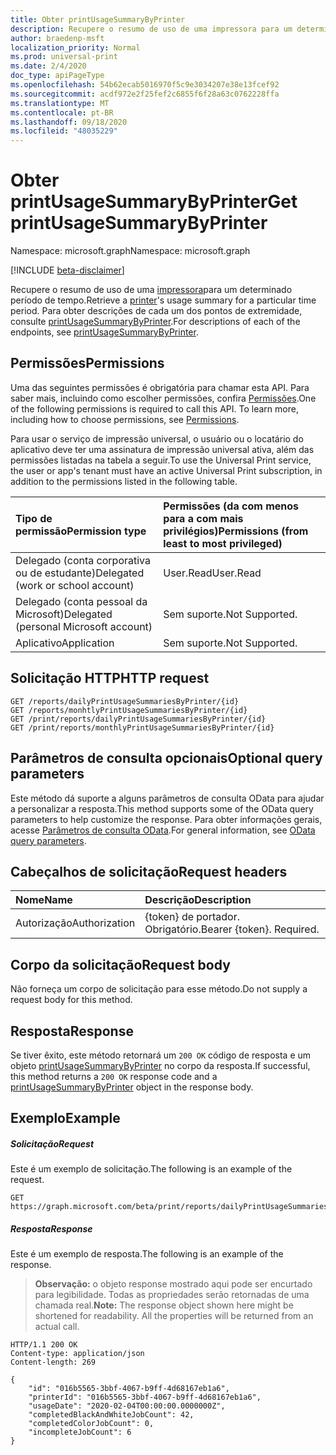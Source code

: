 ```yaml
---
title: Obter printUsageSummaryByPrinter
description: Recupere o resumo de uso de uma impressora para um determinado período de tempo.
author: braedenp-msft
localization_priority: Normal
ms.prod: universal-print
ms.date: 2/4/2020
doc_type: apiPageType
ms.openlocfilehash: 54b62ecab5016970f5c9e3034207e38e13fcef92
ms.sourcegitcommit: acdf972e2f25fef2c6855f6f28a63c0762228ffa
ms.translationtype: MT
ms.contentlocale: pt-BR
ms.lasthandoff: 09/18/2020
ms.locfileid: "48035229"
---
```

# <a name="get-printusagesummarybyprinter"></a><span data-ttu-id="16d31-103">Obter printUsageSummaryByPrinter</span><span class="sxs-lookup"><span data-stu-id="16d31-103">Get printUsageSummaryByPrinter</span></span>

<span data-ttu-id="16d31-104">Namespace: microsoft.graph</span><span class="sxs-lookup"><span data-stu-id="16d31-104">Namespace: microsoft.graph</span></span>

[!INCLUDE [beta-disclaimer](../../includes/beta-disclaimer.md)]

<span data-ttu-id="16d31-105">Recupere o resumo de uso de uma [impressora](../resources/printer.md)para um determinado período de tempo.</span><span class="sxs-lookup"><span data-stu-id="16d31-105">Retrieve a [printer](../resources/printer.md)'s usage summary for a particular time period.</span></span> <span data-ttu-id="16d31-106">Para obter descrições de cada um dos pontos de extremidade, consulte [printUsageSummaryByPrinter](../resources/printUsageSummaryByPrinter.md).</span><span class="sxs-lookup"><span data-stu-id="16d31-106">For descriptions of each of the endpoints, see [printUsageSummaryByPrinter](../resources/printUsageSummaryByPrinter.md).</span></span>

## <a name="permissions"></a><span data-ttu-id="16d31-107">Permissões</span><span class="sxs-lookup"><span data-stu-id="16d31-107">Permissions</span></span>
<span data-ttu-id="16d31-p102">Uma das seguintes permissões é obrigatória para chamar esta API. Para saber mais, incluindo como escolher permissões, confira [Permissões](/graph/permissions-reference).</span><span class="sxs-lookup"><span data-stu-id="16d31-p102">One of the following permissions is required to call this API. To learn more, including how to choose permissions, see [Permissions](/graph/permissions-reference).</span></span>

<span data-ttu-id="16d31-110">Para usar o serviço de impressão universal, o usuário ou o locatário do aplicativo deve ter uma assinatura de impressão universal ativa, além das permissões listadas na tabela a seguir.</span><span class="sxs-lookup"><span data-stu-id="16d31-110">To use the Universal Print service, the user or app's tenant must have an active Universal Print subscription, in addition to the permissions listed in the following table.</span></span>

|<span data-ttu-id="16d31-111">Tipo de permissão</span><span class="sxs-lookup"><span data-stu-id="16d31-111">Permission type</span></span> | <span data-ttu-id="16d31-112">Permissões (da com menos para a com mais privilégios)</span><span class="sxs-lookup"><span data-stu-id="16d31-112">Permissions (from least to most privileged)</span></span> |
|:---------------|:--------------------------------------------|
|<span data-ttu-id="16d31-113">Delegado (conta corporativa ou de estudante)</span><span class="sxs-lookup"><span data-stu-id="16d31-113">Delegated (work or school account)</span></span>| <span data-ttu-id="16d31-114">User.Read</span><span class="sxs-lookup"><span data-stu-id="16d31-114">User.Read</span></span> |
|<span data-ttu-id="16d31-115">Delegado (conta pessoal da Microsoft)</span><span class="sxs-lookup"><span data-stu-id="16d31-115">Delegated (personal Microsoft account)</span></span>|<span data-ttu-id="16d31-116">Sem suporte.</span><span class="sxs-lookup"><span data-stu-id="16d31-116">Not Supported.</span></span>|
|<span data-ttu-id="16d31-117">Aplicativo</span><span class="sxs-lookup"><span data-stu-id="16d31-117">Application</span></span>|<span data-ttu-id="16d31-118">Sem suporte.</span><span class="sxs-lookup"><span data-stu-id="16d31-118">Not Supported.</span></span>|

## <a name="http-request"></a><span data-ttu-id="16d31-119">Solicitação HTTP</span><span class="sxs-lookup"><span data-stu-id="16d31-119">HTTP request</span></span>
<!-- { "blockType": "ignored" } -->
```http
GET /reports/dailyPrintUsageSummariesByPrinter/{id}
GET /reports/monhtlyPrintUsageSummariesByPrinter/{id}
GET /print/reports/dailyPrintUsageSummariesByPrinter/{id}
GET /print/reports/monthlyPrintUsageSummariesByPrinter/{id}
```

## <a name="optional-query-parameters"></a><span data-ttu-id="16d31-120">Parâmetros de consulta opcionais</span><span class="sxs-lookup"><span data-stu-id="16d31-120">Optional query parameters</span></span>
<span data-ttu-id="16d31-121">Este método dá suporte a alguns parâmetros de consulta OData para ajudar a personalizar a resposta.</span><span class="sxs-lookup"><span data-stu-id="16d31-121">This method supports some of the OData query parameters to help customize the response.</span></span> <span data-ttu-id="16d31-122">Para obter informações gerais, acesse [Parâmetros de consulta OData](/graph/query-parameters).</span><span class="sxs-lookup"><span data-stu-id="16d31-122">For general information, see [OData query parameters](/graph/query-parameters).</span></span>

## <a name="request-headers"></a><span data-ttu-id="16d31-123">Cabeçalhos de solicitação</span><span class="sxs-lookup"><span data-stu-id="16d31-123">Request headers</span></span>
| <span data-ttu-id="16d31-124">Nome</span><span class="sxs-lookup"><span data-stu-id="16d31-124">Name</span></span>      |<span data-ttu-id="16d31-125">Descrição</span><span class="sxs-lookup"><span data-stu-id="16d31-125">Description</span></span>|
|:----------|:----------|
| <span data-ttu-id="16d31-126">Autorização</span><span class="sxs-lookup"><span data-stu-id="16d31-126">Authorization</span></span> | <span data-ttu-id="16d31-p104">{token} de portador. Obrigatório.</span><span class="sxs-lookup"><span data-stu-id="16d31-p104">Bearer {token}. Required.</span></span> |

## <a name="request-body"></a><span data-ttu-id="16d31-129">Corpo da solicitação</span><span class="sxs-lookup"><span data-stu-id="16d31-129">Request body</span></span>
<span data-ttu-id="16d31-130">Não forneça um corpo de solicitação para esse método.</span><span class="sxs-lookup"><span data-stu-id="16d31-130">Do not supply a request body for this method.</span></span>
## <a name="response"></a><span data-ttu-id="16d31-131">Resposta</span><span class="sxs-lookup"><span data-stu-id="16d31-131">Response</span></span>
<span data-ttu-id="16d31-132">Se tiver êxito, este método retornará um `200 OK` código de resposta e um objeto [printUsageSummaryByPrinter](../resources/printusagesummarybyprinter.md) no corpo da resposta.</span><span class="sxs-lookup"><span data-stu-id="16d31-132">If successful, this method returns a `200 OK` response code and a [printUsageSummaryByPrinter](../resources/printusagesummarybyprinter.md) object in the response body.</span></span>
## <a name="example"></a><span data-ttu-id="16d31-133">Exemplo</span><span class="sxs-lookup"><span data-stu-id="16d31-133">Example</span></span>
##### <a name="request"></a><span data-ttu-id="16d31-134">Solicitação</span><span class="sxs-lookup"><span data-stu-id="16d31-134">Request</span></span>
<span data-ttu-id="16d31-135">Este é um exemplo de solicitação.</span><span class="sxs-lookup"><span data-stu-id="16d31-135">The following is an example of the request.</span></span>
<!-- {
  "blockType": "request",
  "name": "get_printUsageSummaryByPrinter"
}-->
```http
GET https://graph.microsoft.com/beta/print/reports/dailyPrintUsageSummariesByPrinter/{id}
```
##### <a name="response"></a><span data-ttu-id="16d31-136">Resposta</span><span class="sxs-lookup"><span data-stu-id="16d31-136">Response</span></span>
<span data-ttu-id="16d31-137">Este é um exemplo de resposta.</span><span class="sxs-lookup"><span data-stu-id="16d31-137">The following is an example of the response.</span></span>
><span data-ttu-id="16d31-p105">**Observação:** o objeto response mostrado aqui pode ser encurtado para legibilidade. Todas as propriedades serão retornadas de uma chamada real.</span><span class="sxs-lookup"><span data-stu-id="16d31-p105">**Note:** The response object shown here might be shortened for readability. All the properties will be returned from an actual call.</span></span>
<!-- {
  "blockType": "response",
  "truncated": true,
  "@odata.type": "microsoft.graph.printUsageSummaryByPrinter"
} -->
```http
HTTP/1.1 200 OK
Content-type: application/json
Content-length: 269

{
    "id": "016b5565-3bbf-4067-b9ff-4d68167eb1a6",
    "printerId": "016b5565-3bbf-4067-b9ff-4d68167eb1a6",
    "usageDate": "2020-02-04T00:00:00.0000000Z",
    "completedBlackAndWhiteJobCount": 42,
    "completedColorJobCount": 0,
    "incompleteJobCount": 6
}
```

<!-- uuid: 8fcb5dbc-d5aa-4681-8e31-b001d5168d79
2015-10-25 14:57:30 UTC -->
<!-- {
  "type": "#page.annotation",
  "description": "Get printUsageSummaryByPrinter",
  "keywords": "",
  "section": "documentation",
  "tocPath": ""
}-->

